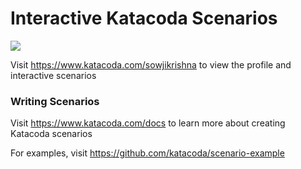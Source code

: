 # Interactive Katacoda Scenarios

[![](http://shields.katacoda.com/katacoda/sowjikrishna/count.svg)](https://www.katacoda.com/sowjikrishna "Get your profile on Katacoda.com")

Visit https://www.katacoda.com/sowjikrishna to view the profile and interactive scenarios

### Writing Scenarios
Visit https://www.katacoda.com/docs to learn more about creating Katacoda scenarios

For examples, visit https://github.com/katacoda/scenario-example
